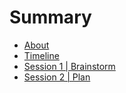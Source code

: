 # Summary

* [About](README.md)
* [Timeline](timeline.md)
* [Session 1 | Brainstorm](session1.md)
* [Session 2 | Plan](session2.md)


